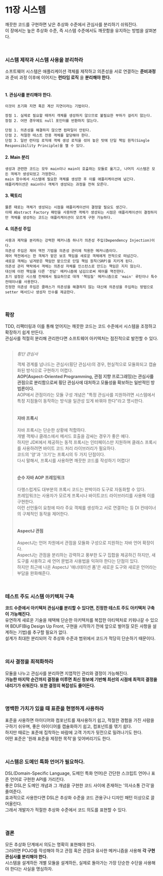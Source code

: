 11장 시스템
===========


깨끗한 코드를 구현하면 낮은 추상화 수준에서 관심사를 분리하기 쉬워진다.  
이 장에서는 높은 추상화 수준, 즉 시스템 수준에서도 깨끗함을 유지하는 방법을 살펴본다.

<br>

### 시스템 제작과 시스템 사용을 분리하라   
소프트웨어 시스템은 애플리케이션 객체를 제작하고 의존성을 서로 연결하는 __준비과정__ 과 준비 과정 이후에 이어지는 __런타임 로직__ 을 __분리해야 한다.__   
<br> 
#### 1. 관심사를 분리해야 한다.  
    이것이 초기화 지연 혹은 계산 지연이라는 기법이다.  

    장점 1. 실제로 필요할 때까지 객체를 생성하지 않으므로 불필요한 부하가 걸리지 않는다.
    장점 2. 어떤 경우에도 null 포인터를 반환하지 않는다.  

    단점 1. 의존성을 해결하지 않으면 컴파일이 안된다.  
    단점 2. 적절한 테스트 전용 객체를 할당해야 한다.  
    단점 3. 일반 런타임 로직에 객체 생성 로직을 섞어 놓은 탓에 단일 책임 원칙(Single Responsibility Principle)을 깰 수 있다.  
#### 2. Main 분리  
    생성과 관련한 코드는 모두 main이나 main이 호출하는 모듈로 옮기고, 나머지 시스템은 모든 객체가 생성되었고 가정한다.  
    main 함수에서 시스템에 필요한 객체를 생성한 후 이를 애플리케이션에 넘긴다.  
    애플리케이션은 main이나 객체가 생성되는 과정을 전혀 모른다.  
#### 3. 팩토리   
    물론 때로는 객체가 생성되는 시점을 애플리케이션이 결정할 필요도 생긴다.  
    이때 Abstract Factory 패턴을 사용하면 객체가 생성되는 시점은 애플리케이션이 결정하지만 객체를 생성하는 코드는 애플리케이션이 모르게 구현 가능하다.  
#### 4. 의존성 주입   
    사용과 제작을 분리하는 강력한 메커니즘 하나가 의존성 주입(Dependency Injection)이다.  
    의존성 주입은 제어 역전 기법을 의존성 관리에 적용한 메커니즘이다.  
    제어 역전에서는 한 객체가 맡은 보조 책임을 새로운 객체에게 전적으로 떠넘긴다.  
    새로운 객체는 넘겨받은 책임만 맡으므로 단일 책임 원칙(SRP)을 지키게 된다.  
    의존성 관리 맥락에서 객체는 의존성 자체를 인스턴스로 만드는 책임은 지지 않는다.  
    대신에 이런 책임을 다른 '전담' 메커니즘에 넘김으로써 제어를 역전한다.  
    초기 설정은 시스템 전체에서 필요하므로 대개 '책임질' 메커니즘으로 'main' 루틴이나 특수 컨테이너를 사용한다.  
    진정한 의존성 주입은 클래스가 의존성을 해결하지 않는 대신에 의존성을 주입하는 방법으로 setter 메서드나 생성자 인수를 제공한다.  

<br>

### 확장  
TDD, 리팩터링과 이를 통해 얻어지는 깨끗한 코드는 코드 수준에서 시스템을 조정하고 확장하기 쉽게 만든다.  
관심사를 적절히 분리해 관리한다면 소프트웨어 아키텍처는 점진적으로 발전할 수 있다.  
<br>

>_횡단 관심사_  
>
>객체 경계를 넘나드는 관심사(횡단 관심사)의 경우, 현실적으로 모듈화되고 캡슐화된 방식으로 구현하기 어렵다.  
__AOP(Aspect-Oriented Programming, 관점 지향 프로그래밍)는 관심사를 관점으로 분리함으로써 횡단 관심사에 대처하고 모듈성을 확보하는 일반적인 방법론이다.__  
AOP에서 관점이라는 모듈 구성 개념은 "특정 관심사를 지원하려면 시스템에서 특정 지점들이 동작하는 방식을 일관성 있게 바꿔야 한다"라고 명시한다.  
><br>
>#### 자바 프록시  
>자바 프록시는 단순한 상황에 적합하다.  
개별 객체나 클래스에서 메서드 호출을 감싸는 경우가 좋은 예다.  
하지만 JDK에서 제공하는 동적 프록시는 인터페이스만 지원하며 클래스 프록시를 사용하려면 바이트 코드 처리 라이브러리가 필요하다.  
코드의 '양'과 '크기'는 프록시의 두 가지 단점이다.  
다시 말해서, 프록시를 사용하면 깨끗한 코드를 작성하기 어렵다!  
><br>
>#### 순수 자바 AOP 프레임워크  
>다행스럽게도 대부분의 프록시 코드는 판박이라 도구로 자동화할 수 있다.  
프레임워크는 사용자가 모르게 프록시나 바이트코드 라이브러리를 사용해 이를 구현한다.  
이런 선언들이 요청에 따라 주요 객체를 생성하고 서로 연결하는 등 DI 컨테이너의 구체적인 동작을 제어한다.  
><br>
>#### AspectJ 관점  
>AspectJ는 언어 차원에서 관점을 모듈화 구성으로 지원하는 자바 언어 확장이다.  
AspectJ는 관점을 분리하는 강력하고 풍부한 도구 집합을 제공하긴 하지만, 새 도구를 사용하고 새 언어 문법과 사용법을 익혀야 한다는 단점이 있다.  
하지만 최근에 나온 AspectJ '애너테이션 폼'은 새로운 도구와 새로운 언어라는 부담을 완화해준다.  

<br>

### 테스트 주도 시스템 아키텍처 구축  
__코드 수준에서 아키텍처 관심사를 분리할 수 있다면, 진정한 테스트 주도 아키텍처 구축이 가능해진다.__  
유연하게 새로운 기술을 채택해 단순한 아키텍처를 복잡한 아티텍처로 키워나갈 수 있으며 BDUF(Big Design Up Front, 구현을 시작하기 전에 앞으로 벌어질 모든 사항을 설계하는 기법)를 추구할 필요가 없다.  
설계가 최대한 분리되어 각 추상화 수준과 범위에서 코드가 적당히 단순하기 때문이다.  

<br>

### 의사 결정을 최적화하라  
모듈을 나누고 관심사를 분리하면 지엽적인 관리와 결정이 가능해진다.  
__가능한 마지막 순간까지 결정을 미루면 최신 정보에 기반해 최선의 시점에 최적의 결정을 내리기가 쉬워진다. 또한 결정의 복잡성도 줄어든다.__  

<br>

### 명백한 가치가 있을 때 표준을 현명하게 사용하라  
표준을 사용하면 아이디어와 컴포넌트를 재사용하기 쉽고, 적절한 경험을 가진 사람을 구하기 쉬우며, 좋은 아이디어를 캡슐화하기 쉽고, 컴포넌트를 엮기 쉽다.  
하지만 때로는 표준에 집착하는 바람에 고객 가치가 뒷전으로 밀려나기도 한다.  
어떤 표준은 '원래 표준을 제정한 목적'을 잊어버리기도 한다.  

<br>

### 시스템은 도메인 특화 언어가 필요하다.  
DSL(Domain-Specific Language, 도메인 특화 언어)은 간단한 스크립트 언어나 표준 언어로 구현한 API를 가리킨다.  
좋은 DSL은 도메인 개념과 그 개념을 구현한 코드 사이에 존재하는 '의사소통 간극'을 줄여준다.  
효과적으로 사용한다면 DSL은 추상화 수준을 코드 관용구나 디자인 패턴 이상으로 끌어올린다.  
그래서 개발자가 적절한 추상화 수준에서 코드 의도를 표현할 수 있다.  

<br>

### 결론  
모든 추상화 단계에서 의도는 명확히 표현해야 한다.  
그러려면 POJO를 작성해야 하고 관점 혹은 관점과 유사한 메커니즘을 사용해 __각 구현 관심사를 분리해야 한다.__   
시스템을 설계하든 개별 모듈을 설계하든, 실제로 돌아가는 가장 단순한 수단을 사용해야 한다는 사실을 명심하자.  

  